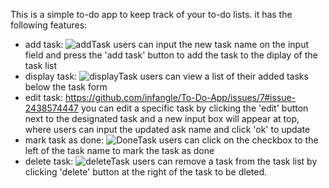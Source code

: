 This is a simple to-do app to keep track of your to-do lists.
it has the following features:
* add task: ![addTask](https://github.com/user-attachments/assets/e80e45eb-e23d-4ff7-8423-00da980939ab)
 users can input the new task name on the input field and press the 'add task' button to add the task to the diplay of the task list
* display task: ![displayTask](https://github.com/user-attachments/assets/4599ff29-577c-452d-adf7-a6cc0ef2b049)
 users can view a list of their added tasks below the task form
* edit task: https://github.com/infangle/To-Do-App/issues/7#issue-2438574447 you can edit a specific task by clicking the 'edit' button next to the designated task and a new input box will appear at top, where users can input the updated ask name and click 'ok' to update
* mark task as done: ![DoneTask](https://github.com/user-attachments/assets/3c427e1e-80ea-4b00-9816-c98586eb2612)
 users can click on the checkbox to the left of the task name to mark the task as done
* delete task: ![deleteTask](https://github.com/user-attachments/assets/92ca87a0-ab06-4c87-b48f-d14390efd4bf)
 users can remove a task from the task list by clicking 'delete' button at  the right of the task to be dleted.
